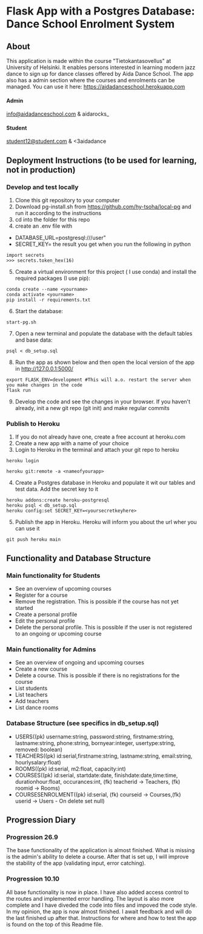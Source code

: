 # Flask App with a Postgres Database: Dance School Enrolment System

## About
This application is made within  the course "Tietokantasovellus" at University of Helsinki. It enables persons interested in learning modern jazz dance to sign up for dance classes offered by Aida Dance School. 
The app also has a admin section where the courses and enrolments can be managed.
You can use it here: https://aidadanceschool.herokuapp.com

#### Admin
info@aidadanceschool.com & aidarocks_

#### Student
student12@student.com & <3aidadance

## Deployment Instructions (to be used for learning, not in production)

### Develop and test locally
1. Clone this git repository to your computer
2. Download pg-install.sh from https://github.com/hy-tsoha/local-pg and run it according to the instructions
3. cd into the folder for this repo
4. create an .env file with 
* DATABASE_URL=postgresql:///user"
* SECRET_KEY= the result you get when you run the following in python
```
import secrets
>>> secrets.token_hex(16)
```
5. Create a virtual environment for this project ( I use conda) and install the required packages (I use pip):
``` 
conda create --name <yourname>
conda activate <yourname>
pip install -r requirements.txt

```
6. Start the database:
```
start-pg.sh
```
7. Open a new terminal and populate the database with the default tables and base data:
```
psql < db_setup.sql
```

8. Run the app as shown below and then open the local version of the app in http://127.0.0.1:5000/ 
```
export FLASK_ENV=development #This will a.o. restart the server when you make changes in the code
flask run

```
9. Develop the code and see the changes in your browser. If you haven't already, init a new git repo (git init) and make regular commits

### Publish to Heroku
1. If you do not already have one, create a free account at heroku.com
2. Create a new app with a name of your choice
3. Login to Heroku in the terminal and attach your git repo to heroku
```
heroku login

heroku git:remote -a <nameofyourapp>
```
4. Create a Postgres database in Heroku and populate it wit our tables and test data. Add the secret key to it
``` 
heroku addons:create heroku-postgresql
heroku psql < db_setup.sql
heroku config:set SECRET_KEY=<yoursecretkeyhere>
``` 
5. Publish the app in Heroku. Heroku will inform you about the url wher you can use it
```
git push heroku main
```

## Functionality and Database Structure

### Main functionality for Students
 * See an overview of upcoming courses 
 * Register for a course
 * Remove the registration. This is possible if the course has not yet started
 * Create a personal profile 
 * Edit the personal profile
 * Delete the personal profile. This is possible if the user is not registered to an ongoing or upcoming course

### Main functionality for Admins
 * See an overview of ongoing and upcoming courses 
 * Create a new course
 * Delete a course. This is possible if there is no registrations for the course
 * List students
 * List teachers
 * Add teachers
 * List dance rooms
 
 ### Database Structure (see specifics in db_setup.sql)
 
 * USERS((pk) username:string, password:string, firstname:string, lastname:string, phone:string, bornyear:integer, usertype:string, removed: boolean) 
 * TEACHERS((pk) id:serial,firstname:string, lastname:string, email:string, hourlysalary:float)
 * ROOMS((pk) id:serial, m2:float, capacity:int)
 * COURSES((pk) id:serial, startdate:date, finishdate:date,time:time, durationhour:float, occurances:int, (fk) teacherid -> Teachers, (fk) roomid -> Rooms)
 * COURSESENROLMENT((pk) id:serial, (fk) courseid -> Courses,(fk) userid -> Users - On delete set null)
 
## Progression Diary
 
### Progression 26.9
The base functionality of the application is almost finished. What is missing is the admin's ability to delete a course. After that is set up, I will improve the stability of the app (validating input, error catching).

### Progression 10.10
All base functionality is now in place. I have also added access control to the routes and implemented error handling. The layout is also more complete and I have diveded the code into files and impoved the code style.
In my opinion, the app is now almost finished. I await feedback and will do the last finished up after that.
Instructions for where and how to test the app is found on the top of this Readme file.
